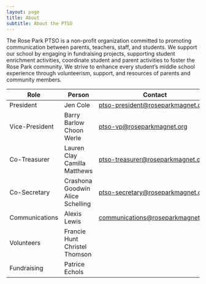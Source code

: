 ```yaml
---
layout: page
title: About
subtitle: About the PTSO
---
```


The Rose Park PTSO is a non-profit organization committed to promoting communication
between parents, teachers, staff, and students. We support our school by engaging in
fundraising projects, supporting student enrichment activities, coordinate student and parent
activities to foster the Rose Park community. We strive to enhance every student’s middle
school experience through volunteerism, support, and resources of parents and community
members.

| Role | Person | Contact   |
|----------------|--------------|-----------|
| President | Jen Cole | ptso-president@roseparkmagnet.org |
| Vice-President | Barry Barlow <br/>Choon Werle| ptso-vp@roseparkmagnet.org |
| Co-Treasurer | Lauren Clay <br/>Camilla Matthews | ptso-treasurer@roseparkmagnet.org |
| Co-Secretary | Crashona Goodwin <br/> Alice Schelling | ptso-secretary@roseparkmagnet.org |
| Communications | Alexis Lewis | communications@roseparkmagnet.org |
| Volunteers | Francie Hunt <br/> Christel Thomson | |
| Fundraising | Patrice Echols | |

